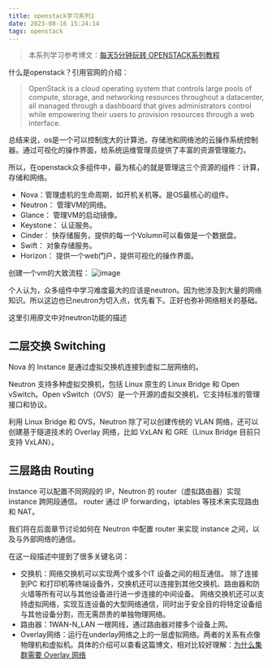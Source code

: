 ```yaml
---
title: openstack学习系列1
date: 2023-08-16 15:24:14
tags: openstack
---
```


> 本系列学习参考博文：[每天5分钟玩转 OPENSTACK系列教程](https://www.xjimmy.com/openstack-5min)

什么是openstack？引用官网的介绍：
>OpenStack is a cloud operating system that controls large pools of compute, storage, 
and networking resources throughout a datacenter, all managed through a dashboard that
gives administrators control while empowering their users to provision resources through a web interface.

总结来说，os是一个可以控制庞大的计算池，存储池和网络池的云操作系统控制器。通过可视化的操作界面，给系统运维管理员提供了丰富的资源管理能力。

所以，在openstack众多组件中，最为核心的就是管理这三个资源的组件：计算，存储和网络。

- Nova：管理虚机的生命周期，如开机关机等。是OS最核心的组件。
- Neutron： 管理VM的网络。
- Glance： 管理VM的启动镜像。
- Keystone： 认证服务。
- Cinder： 快存储服务，提供的每一个Volumn可以看做是一个数据盘。
- Swift： 对象存储服务。
- Horizon： 提供一个web门户，提供可视化的操作界面。


创建一个vm的大致流程：
![image](https://bbs-img.huaweicloud.com/blogs/img/1597721607171021214.png)

个人认为，众多组件中学习难度最大的应该是neutron。因为他涉及到大量的网络知识。所以这边也已neutron为切入点，优先看下。正好也弥补网络相关的基础。

这里引用原文中对neutron功能的描述

## 二层交换 Switching
Nova 的 Instance 是通过虚拟交换机连接到虚拟二层网络的。

Neutron 支持多种虚拟交换机，包括 Linux 原生的 Linux Bridge 和 Open vSwitch。Open vSwitch（OVS）是一个开源的虚拟交换机，它支持标准的管理接口和协议。

利用 Linux Bridge 和 OVS，Neutron 除了可以创建传统的 VLAN 网络，还可以创建基于隧道技术的 Overlay 网络，比如 VxLAN 和 GRE（Linux Bridge 目前只支持 VxLAN）。


## 三层路由 Routing
Instance 可以配置不同网段的 IP，Neutron 的 router（虚拟路由器）实现 instance 跨网段通信。
router 通过 IP forwarding，iptables 等技术来实现路由和 NAT。

我们将在后面章节讨论如何在 Neutron 中配置 router 来实现 instance 之间，以及与外部网络的通信。

在这一段描述中提到了很多关键名词：
- 交换机：网络交换机可以实现两个或多个IT 设备之间的相互通信。 除了连接到PC 和打印机等终端设备外，交换机还可以连接到其他交换机、路由器和防火墙等所有可以与其他设备进行进一步连接的中间设备。 网络交换机还可以支持虚拟网络，实现互连设备的大型网络通信，同时出于安全目的将特定设备组与其他设备分割，而无需昂贵的单独物理网络。
- 路由器：1WAN-N_LAN 一根网线，通过路由器对接多个设备上网。
- Overlay网络：运行在underlay网络之上的一层虚拟网络。两者的关系有点像物理机和虚拟机。具体的介绍可以查看这篇博文，相对比较好理解：[为什么集群需要 Overlay 网络](https://draveness.me/whys-the-design-overlay-network/)